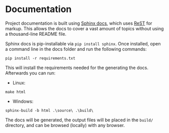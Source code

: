 Documentation
=============

Project documentation is built using [Sphinx docs](http://sphinx-doc.org/), which uses [ReST](http://docutils.sourceforge.net/rst.html) for markup.  This allows the docs to cover a vast amount of topics without using a thousand-line README file.

Sphinx docs is pip-installable via `pip install sphinx`.  Once installed, open a command line in the docs folder and run the following commands:

```console
pip install -r requirements.txt
```

This will install the requirements needed for the generating the docs. Afterwards you can run:

- Linux:
```console
make html
```
- Windows:
```console
sphinx-build -b html .\source\ .\build\
```


The docs will be generated, the output files will be placed in the `build/` directory, and can be browsed (locally) with any browser.